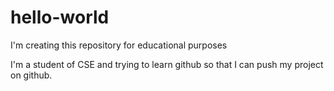 # hello-world
I'm creating this repository for educational purposes

I'm a student of CSE and trying to learn github so that I can push my project on github.
